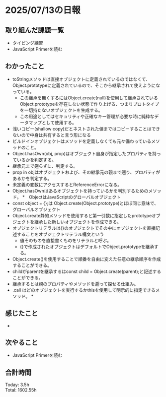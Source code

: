 # 2025/07/13の日報
## 取り組んだ課題一覧
* タイピング練習
* JavaScript Primerを読む
## わかったこと 
* toStringメソッドは直接オブジェクトに定義されているのではなくて、Object.prototypeに定義されているので、そこから継承されて使えようになっている。
  * この継承を無くするにはObject.create(null)を使用して継承されているObject.prototypeを存在しない状態で作り上げる、つまりプロトタイプを一切持たないオブジェクトを生成する。
  *  この用途としてはセキュリティや正確なキー管理が必要な時に純粋なデータマップとして使用する。
*  浅いコピー(shallow copy)だとネストされた値まではコピーすることはできないので中身は共有すると言う形になる
*  ビルドインオブジェクトはメソッドを定義しなくても元々備わっているメソッドのこと。
*  Object.hasOwn(obj, prop)はオブジェクト自身が指定したプロパティを持っているかを判定する。
  * 継承元まで遡らずに、判定する。
  * prop in objはオブジェクトおよび、その継承元の親まで遡り、プロパティがあるかを判定する。
* 未定義の変数にアクセスするとReferenceErrorになる。
* Object.hasOwnはあるオブジェクトを持っているかを判別するためのメソッド。
*　ObjectはJavaScriptのグローバルオブジェクト
* const object = {};は Object.create(Object.prototype)とほぼ同じ意味で、グローバルオブジェクト
* Object.create静的メソッドを使用すると第一引数に指定したprototypeオブジェクトを継承した新しいオブジェクトを作成できる。
* オブジェクトリテラルは{}のオブジェクトでその中にオブジェクトを直接記述することをオブジェクトリテラル構文という
  * 値そのものを直接書くものをリテラルと呼ぶ。
  * {}で作成されたオブジェクトはデフォルトでObject.prototypeを継承する。
* Object.create()を使用することで順番を自由に変えた任意の継承順序を作成することができる。
* childがparentを継承するはconst child = Object.create(parent);と記述することができる。
* 継承するとは親のプロパティやメソッドを遡って探せる仕組み。
* .call はどのオブジェクトを実行するかthisを使用して明示的に指定できるメソッド。
  *     
            
## 感じたこと
* 
## 次やること
* JavaScript Primerを読む
##  合計時間 
Today: 3.5h<br>
Total: 1602.55h

